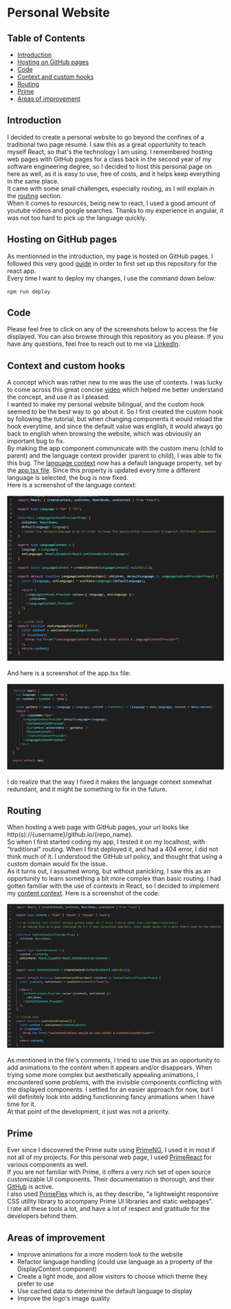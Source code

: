 # Personal Website

## Table of Contents

- [Introduction](#introduction)
- [Hosting on GitHub pages](#hosting-on-github-pages)
- [Code](#code)
- [Context and custom hooks](#context-and-custom-hooks)
- [Routing](#routing)
- [Prime](#prime)
- [Areas of improvement](#areas-of-improvement)

## Introduction

I decided to create a personal website to go beyond the confines of a traditional two page résumé. I saw this as a great
opportunity to teach myself React, so that's the technology I am using. I remembered hosting web pages with GitHub pages
for a class back in the second year of my software engineering degree, so I decided to host this personal page on here as well,
as it is easy to use, free of costs, and it helps keep everything in the same place. <br>
It came with some small challenges, especially routing, as I will explain in the [routing](#routing) section. <br>
When it comes to resources, being new to react, I used a good amount of youtube videos and google searches. Thanks
to my experience in angular, it was not too hard to pick up the language quickly.

## Hosting on GitHub pages

As mentionned in the introduction, my page is hosted on GitHub pages. I followed this very good 
[guide](https://github.com/gitname/react-gh-pages 'link to guide') in order to first set up this repository
for the react app. <br>
Every time I want to deploy my changes, I use the command down below: <br>
```
npm run deploy
```

## Code
Please feel free to click on any of the screenshots below to access the file displayed. You can also browse through this repository
as you please. If you have any questions, feel free to reach out to me via 
[LinkedIn](https://www.linkedin.com/in/karim-benhallam-192a84196/ 'linkedin profile').


## Context and custom hooks

A concept which was rather new to me was the use of contexts. I was lucky to come across this great concise 
[video](https://www.youtube.com/watch?v=I7dwJxGuGYQ 'link to video') which helped me better understand the concept, and use it as 
I pleased. <br>
I wanted to make my personal website bilingual, and the custom hook seemed to be the best way to go about it. So I first created 
the custom hook by following the tutorial, but when changing components it would reload the hook everytime, and since the default value
was english, it would always go back to english when browsing the website, which was obviously an important bug to fix. <br>
By making the app component communicate with the custom menu (child to parent) and the language context provider (parent to child), 
I was able to fix this bug. The [language context](src/contexts/language-context.tsx) now has a default language property, set by the 
[app.tsx file](src/App.tsx). Since this property is updated every time a different language is selected, the bug is now fixed.<br>
Here is a screenshot of the language context: <br><br>
[![language](assets/language_context.png)](src/contexts/language-context.tsx)<br><br>
And here is a screenshot of the app.tsx file: <br><br>
[![language](assets/app.png)](src/App.tsx)<br><br>
I do realize that the way I fixed it makes the language context somewhat redundant, and it might be something to fix in the future.


## Routing

When hosting a web page with GitHub pages, your url looks like http(s)://{username}/github.io/{repo_name}. <br>
So when I first started coding my app, I tested it on my localhost, with "traditional" routing. When I first deployed
it, and had a 404 error, I did not think much of it. I understood the GitHub url policy, and thought that using a custom
domain would fix the issue. <br>
As it turns out, I assumed wrong, but without panicking, I saw this as an opportunity to learn something a bit more complex
than basic routing. I had gotten familiar with the use of contexts in React, so I decided to implement my 
[content context](src/contexts/content_context.tsx). Here is a screenshot of the code: <br><br>
[![content_context](assets/content_context.png)](src/contexts/content_context.tsx) <br><br>
As mentioned in the file's comments, I tried to use this as an opportunity to add animations
to the content when it appears and/or disappears. When trying some more complex but aesthetically appealing 
animations, I encountered some problems, with the invisible components conflicting with the displayed components.
I settled for an easier approach for now, but I will definitely look into adding functionning fancy animations when I have time for it. <br>
At that point of the development, it just was not a priority.

## Prime

Ever since I discovered the Prime suite using [PrimeNG](https://primeng.org/ 'link to prime angular'), I used it in most if not all of my
projects. For this personal web page, I used [PrimeReact](https://primereact.org/ 'link to prime react') for various components as well.<br>
If you are not familiar with Prime, it offers a very rich set of open source customizable UI components. Their documentation is thorough, 
and their [GitHub](https://github.com/primefaces/primereact 'link to prime github') is active. <br>
I also used [PrimeFlex](https://primeflex.org/ 'link to primeflex') which is, as they describe, "a lightweight responsive CSS utility library 
to accompany Prime UI libraries and static webpages". <br>
I rate all these tools a lot, and have a lot of respect and gratitude for the developers behind them.

## Areas of improvement

- Improve animations for a more modern look to the website
- Refactor language handling (could use language as a property of the DisplayContent component)
- Create a light mode, and allow visitors to choose which theme they prefer to use
- Use cached data to determine the default language to display
- Improve the logo's image quality
